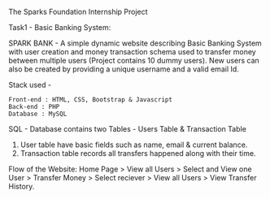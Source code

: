The Sparks Foundation Internship Project

Task1 - Basic Banking System:

SPARK BANK - A simple dynamic website describing Basic Banking System with user creation and money transaction schema used to transfer money between multiple users (Project contains 10 dummy users). New users can also be created by providing a unique username and a valid email Id. 

Stack used - 

    Front-end : HTML, CSS, Bootstrap & Javascript 
    Back-end : PHP 
    Database : MySQL   

SQL - Database contains two Tables - Users Table & Transaction Table 

1. User table have basic fields such as name, email & current balance. 
2. Transaction table records all transfers happened along with their time.  

Flow of the Website: Home Page > View all Users > Select and View one User > Transfer Money > Select reciever > View all Users > View Transfer History.
